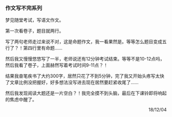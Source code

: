 ### 作文写不完系列

梦见随堂考试，写语文作文。

第一次看卷子，题目就两行。

写了两句老师走过来说不对，这是命题作文，我一看果然是。等等怎么题目变成五行了？！第四行里有命题……

然后我又慢慢悠悠写了一半，老师说还有12分钟考试结束。等等不是10-12点吗，然后我看了卷子，上面赫然写着考试时间9-11点？！

结果我奋笔疾书了大约300字，居然只花了不到5分钟，完了我又开始头疼写太快了文章比例没把握好，好多想法没写进去现在居然要赶紧收尾了……

然后我发现阅读大题还是一片空白？！我完全摸不到头脑，最后在下课铃即将响起的焦虑中醒了。

<p align="right">18/12/04</p>